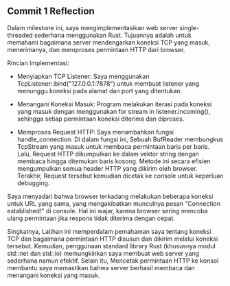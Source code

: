 ## Commit 1 Reflection

Dalam milestone ini, saya mengimplementasikan web server single-threaded sederhana menggunakan Rust. Tujuannya adalah untuk memahami bagaimana server mendengarkan koneksi TCP yang masuk, menerimanya, dan memproses permintaan HTTP dari browser.

Rincian Implementasi: 
- Menyiapkan TCP Listener:
Saya menggunakan TcpListener::bind("127.0.0.1:7878") untuk membuat listener yang menunggu koneksi pada alamat dan port yang ditentukan.

- Menangani Koneksi Masuk:
Program melakukan iterasi pada koneksi yang masuk dengan menggunakan for stream in listener.incoming(), sehingga setiap permintaan koneksi diterima dan diproses.

- Memproses Request HTTP:
Saya menambahkan fungsi handle_connection. Di dalam fungsi ini, Sebuah BufReader membungkus TcpStream yang masuk untuk membaca permintaan baris per baris. Lalu, Request HTTP dikumpulkan ke dalam vektor string dengan membaca hingga ditemukan baris kosong. Metode ini secara efisien mengumpulkan semua header HTTP yang dikirim oleh browser. Terakhir, Request tersebut kemudian dicetak ke console untuk keperluan debugging.


Saya menyadari bahwa browser terkadang melakukan beberapa koneksi untuk URL yang sama, yang mengakibatkan munculnya  pesan "Connection established!" di console. Hal ini wajar, karena browser sering mencoba ulang permintaan jika respons tidak diterima dengan cepat.

Singkatnya, Latihan ini memperdalam pemahaman saya tentang koneksi TCP dan bagaimana permintaan HTTP disusun dan dikirim melalui koneksi tersebut. Kemudian, penggunaan standard library Rust (khususnya modul std::net dan std::io) memungkinkan saya membuat web server yang sederhana namun efektif. Selain itu, Mencetak permintaan HTTP ke konsol membantu saya memastikan bahwa server berhasil membaca dan menangani koneksi yang masuk.
